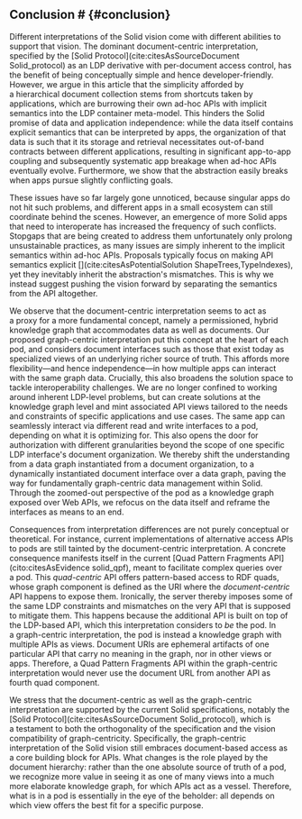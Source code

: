 ## Conclusion # {#conclusion}
Different interpretations of the Solid vision
come with different abilities to support that vision.
The dominant document-centric interpretation,
specified by the [Solid Protocol](cite:citesAsSourceDocument Solid_protocol)
as an LDP derivative with per-document access control,
has the benefit of being conceptually simple
and hence developer-friendly.
However, we argue in this article that the simplicity
afforded by a hierarchical document collection
stems from shortcuts taken by applications,
which are burrowing their own ad-hoc APIs with implicit semantics
into the LDP container meta-model.
This hinders the Solid promise of data and application independence:
while the data itself contains explicit semantics that can be interpreted by apps,
the organization of that data is such that it its storage and retrieval
necessitates out-of-band contracts between different applications,
resulting in significant app-to-app coupling
and subsequently systematic app breakage when ad-hoc APIs eventually evolve.
Furthermore, we show that the abstraction easily breaks
when apps pursue slightly conflicting goals.

These issues have so far largely gone unnoticed,
because singular apps do not hit such problems,
and different apps in a small ecosystem
can still coordinate behind the scenes.
However,
an emergence of more Solid apps that need to interoperate
has increased the frequency of such conflicts.
Stopgaps that are being created to address them
unfortunately only prolong unsustainable practices,
as many issues are simply inherent to the implicit semantics within ad-hoc APIs.
Proposals typically focus on making API semantics explicit [](cite:citesAsPotentialSolution ShapeTrees,TypeIndexes),
yet they inevitably inherit the abstraction's mismatches.
This is why we instead suggest pushing the vision forward
by separating the semantics from the API altogether.

We observe that the document-centric interpretation
seems to act as a proxy for a more fundamental concept,
namely a permissioned, hybrid knowledge graph
that accommodates data as well as documents.
Our proposed graph-centric interpretation
put this concept at the heart of each pod,
and considers document interfaces such as those that exist today
as specialized views of an underlying richer source of truth.
This affords more flexibility—and hence independence—in
how multiple apps can interact with the same graph data.
Crucially,
this also broadens the solution space
to tackle interoperability challenges.
We are no longer confined to working around inherent LDP-level problems,
but can create solutions at the knowledge graph level
and mint associated API views tailored to the needs and constraints
of specific applications and use cases.
The same app can seamlessly interact
via different read and write interfaces to a pod,
depending on what it is optimizing for.
This also opens the door for authorization
with different granularities beyond the scope of
one specific LDP interface's document organization.
We thereby shift the understanding
from a data graph instantiated from a document organization,
to a dynamically instantiated document interface over a data graph,
paving the way for fundamentally graph-centric data management within Solid.
Through the zoomed-out perspective of the pod
as a knowledge graph exposed over Web APIs, 
we refocus on the data itself
and reframe the interfaces as means to an end.

Consequences from interpretation differences are not purely conceptual or theoretical.
For instance,
current implementations of alternative access APIs to pods
are still tainted by the document-centric interpretation.
A concrete consequence manifests itself
in the current [Quad Pattern Fragments API](cito:citesAsEvidence solid_qpf),
meant to facilitate complex queries over a pod.
This _quad-centric_ API offers pattern-based access to RDF quads,
whose graph component is defined as
the URI where the _document-centric_ API happens to expose them.
Ironically,
the server thereby imposes some of the same LDP constraints and mismatches
on the very API that is supposed to mitigate them.
This happens because the additional API is built on top of the LDP-based API,
which this interpretation considers to _be_ the pod.
In a graph-centric interpretation,
the pod is instead a knowledge graph with multiple APIs as views.
Document URIs are ephemeral artifacts of one particular API
that carry no meaning in the graph,
nor in other views or apps.
Therefore,
a Quad Pattern Fragments API within the graph-centric interpretation
would never use the document URL from another API as fourth quad component.

We stress that the document-centric as well as the graph-centric interpretation
are supported by the current Solid specifications,
notably the [Solid Protocol](cite:citesAsSourceDocument Solid_protocol),
which is a testament to both the orthogonality of the specification
and the vision compatibility of graph-centricity.
Specifically,
the graph-centric interpretation of the Solid vision
still embraces document-based access as a core building block for APIs.
What changes is the role played by the document hierarchy:
rather than the one absolute source of truth of a pod,
we recognize more value in seeing it as one of many views
into a much more elaborate knowledge graph,
for which APIs act as a vessel.
Therefore,
what is in a pod is essentially in the eye of the beholder:
all depends on which view offers the best fit for a specific purpose.

